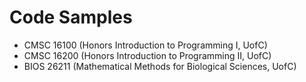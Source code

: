 # Code Samples

- CMSC 16100 (Honors Introduction to Programming I, UofC)
- CMSC 16200 (Honors Introduction to Programming II, UofC)
- BIOS 26211 (Mathematical Methods for Biological Sciences, UofC)
